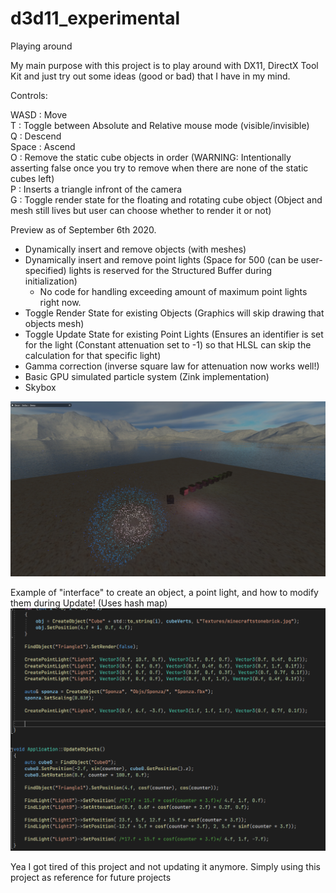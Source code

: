 # d3d11_experimental
Playing around
  
My main purpose with this project is to play around with DX11, DirectX Tool Kit and just try out some ideas (good or bad) that I have in my mind.


Controls:  
  
WASD : Move  
T : Toggle between Absolute and Relative mouse mode (visible/invisible)  
Q : Descend  
Space : Ascend  
O : Remove the static cube objects in order (WARNING: Intentionally asserting false once you try to remove when there are none of the static cubes left)  
P : Inserts a triangle infront of the camera  
G : Toggle render state for the floating and rotating cube object (Object and mesh still lives but user can choose whether to render it or not)  
  
Preview as of September 6th 2020.  
- Dynamically insert and remove objects (with meshes)  
- Dynamically insert and remove point lights (Space for 500 (can be user-specified) lights is reserved for the Structured Buffer during initialization)  
  - No code for handling exceeding amount of maximum point lights right now.  
- Toggle Render State for existing Objects (Graphics will skip drawing that objects mesh)
- Toggle Update State for existing Point Lights (Ensures an identifier is set for the light (Constant attenuation set to -1) so that HLSL can skip the calculation for that specific light)
- Gamma correction (inverse square law for attenuation now works well!)
- Basic GPU simulated particle system (Zink implementation)
- Skybox
 
![Alt text](/pic.png?raw=true "Picture")
  
Example of "interface" to create an object, a point light, and how to modify them during Update! (Uses hash map)   
![Alt text](/codeSnippet.png?raw=true "Example code")

Yea I got tired of this project and not updating it anymore. Simply using this project as reference for future projects
